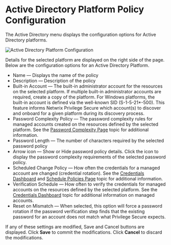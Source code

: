 # Active Directory Platform Policy Configuration

The Active Directory menu displays the configuration options for Active Directory platforms.

![Active Directory Platform Configuration](/img/product_docs/privilegesecure/4.2/accessmanagement/admin/policy/page/platforms/activedirectory.webp)

Details for the selected platform are displayed on the right side of the page. Below are the
configuration options for an Active Directory Platform.

- Name — Displays the name of the policy
- Description — Description of the policy
- Built-in Account — The built-in administrator account for the resources on the selected platform.
  If multiple built-in administrator accounts are required, create a copy of the platform. For
  Windows platforms, the built-in account is defined via the well-known SID (S-1-5-21\*-500). This
  feature informs Netwrix Privilege Secure which account(s) to discover and onboard for a given
  platform during its discovery process.
- Password Complexity Policy — The password complexity rules for managed accounts created on the
  resources defined by the selected platform. See the
  [Password Complexity Page](/docs/privilegesecure/4.2/accessmanagement/admin/policy/page/passwordcomplexity.md) topic for additional information.
- Password Length — The number of characters required by the selected password policy
- Arrow icon — Show or Hide password policy details. Click the icon to display the password
  complexity requirements of the selected password policy.
- Scheduled Change Policy — How often the credentials for a managed account are changed (credential
  rotation). See the [Credentials Dashboard](/docs/privilegesecure/4.2/accessmanagement/admin/dashboard/credentials.md) and
  [Schedule Policies Page](/docs/privilegesecure/4.2/accessmanagement/admin/policy/page/schedulepolicies.md) topic for additional information.
- Verification Schedule — How often to verify the credentials for managed accounts on the resources
  defined by the selected platform. See the
  [Credentials Dashboard](/docs/privilegesecure/4.2/accessmanagement/admin/dashboard/credentials.md) topic for additional information on
  managed accounts.
- Reset on Mismatch — When selected, this option will force a password rotation if the password
  verification step finds that the existing password for an account does not match what Privilege
  Secure expects.

If any of these settings are modified, Save and Cancel buttons are displayed. Click **Save** to
commit the modifications. Click **Cancel** to discard the modifications.
